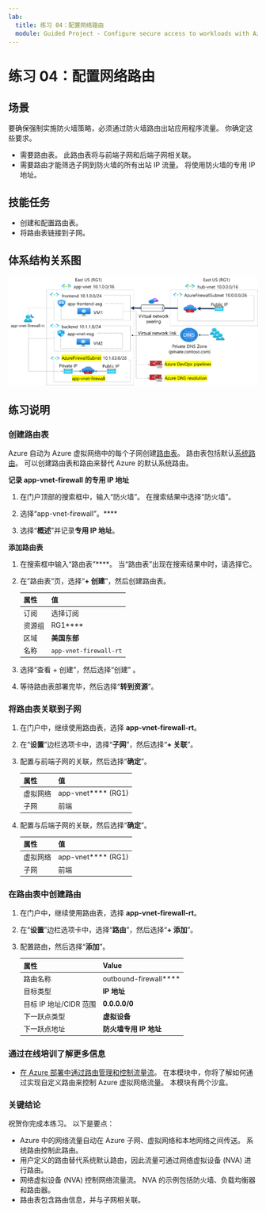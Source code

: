 ```yaml
---
lab:
  title: 练习 04：配置网络路由
  module: Guided Project - Configure secure access to workloads with Azure virtual networking services
---
```


# 练习 04：配置网络路由

## 场景

要确保强制实施防火墙策略，必须通过防火墙路由出站应用程序流量。 你确定这些要求。 
+ 需要路由表。 此路由表将与前端子网和后端子网相关联。  
+ 需要路由才能筛选子网到防火墙的所有出站 IP 流量。 将使用防火墙的专用 IP 地址。 

## 技能任务

+ 创建和配置路由表。
+ 将路由表链接到子网。
  
## 体系结构关系图

![显示包含防火墙和路由表的一个虚拟网络的示意图。](../Media/task-3.png)


## 练习说明

### 创建路由表

Azure 自动为 Azure 虚拟网络中的每个子网创建[路由表](https://learn.microsoft.com/azure/virtual-network/virtual-networks-udr-overview)。 路由表包括默认[系统路由](https://learn.microsoft.com/azure/virtual-network/virtual-networks-udr-overview#system-routes)。 可以创建路由表和路由来替代 Azure 的默认系统路由。

**记录 app-vnet-firewall 的专用 IP 地址**

1. 在门户顶部的搜索框中，输入“防火墙”。 在搜索结果中选择“防火墙”。

1. 选择“app-vnet-firewall”。****

1. 选择“**概述**”并记录**专用 IP 地址**。

**添加路由表**

1. 在搜索框中输入“路由表”****。 当“路由表”出现在搜索结果中时，请选择它。

1. 在”路由表“页，选择“**+ 创建**”，然后创建路由表。 

    | 属性       | 值                        |
    | :------------- | :--------------------------- |
    | 订阅   | 选择订阅 |
    | 资源组 | RG1****                      |
    | 区域         | **美国东部**                  |
    | 名称           | `app-vnet-firewall-rt`     |

1. 选择“查看 + 创建”，然后选择“创建” 。

1. 等待路由表部署完毕，然后选择“**转到资源**”。  

### 将路由表关联到子网

1. 在门户中，继续使用路由表，选择 **app-vnet-firewall-rt**。

1. 在“**设置**”边栏选项卡中，选择“**子网**”，然后选择“**+ 关联**”。

1. 配置与前端子网的关联，然后选择“**确定**”。  

    | 属性        | 值              |
    | :-------------- | :----------------- |
    | 虚拟网络 | app-vnet**** (RG1) |
    | 子网          | 前端       |

1. 配置与后端子网的关联，然后选择“**确定**”。  

    | 属性        | 值              |
    | :-------------- | :----------------- |
    | 虚拟网络 | app-vnet**** (RG1) |
    | 子网          | 前端       |

### 在路由表中创建路由

1. 在门户中，继续使用路由表，选择 **app-vnet-firewall-rt**。

1. 在“**设置**”边栏选项卡中，选择“**路由**”，然后选择“**+ 添加**”。

1. 配置路由，然后选择“**添加**”。 

    | 属性                            | Value                                                   |
    | :---------------------------------- | :------------------------------------------------------ |
    | 路由名称                          | outbound-firewall****                                   |
    | 目标类型                    | **IP 地址**                                        |
    | 目标 IP 地址/CIDR 范围 | **0.0.0.0/0**                                           |
    | 下一跃点类型                       | **虚拟设备**                                   |
    | 下一跃点地址                    | **防火墙专用 IP 地址** |


### 通过在线培训了解更多信息

+ [在 Azure 部署中通过路由管理和控制流量流](https://learn.microsoft.com/training/modules/control-network-traffic-flow-with-routes/)。 在本模块中，你将了解如何通过实现自定义路由来控制 Azure 虚拟网络流量。 本模块有两个沙盒。 

### 关键结论

祝贺你完成本练习。 以下是要点：

+ Azure 中的网络流量自动在 Azure 子网、虚拟网络和本地网络之间传送。 系统路由控制此路由。
+ 用户定义的路由替代系统默认路由，因此流量可通过网络虚拟设备 (NVA) 进行路由。 
+ 网络虚拟设备 (NVA) 控制网络流量流。 NVA 的示例包括防火墙、负载均衡器和路由器。
+ 路由表包含路由信息，并与子网相关联。 
